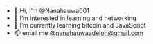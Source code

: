 - 👋 Hi, I’m @Nanahauwa001
- 👀 I’m interested in learning and networking 
- 🌱 I’m currently learning bitcoin and JavaScript 
- 📫 email me @nanahauwaadejoh@gmail.com

<!---
Nanahauwa001/Nanahauwa001 is a ✨ special ✨ repository because its `README.md` (this file) appears on your GitHub profile.
You can click the Preview link to take a look at your changes.
--->
